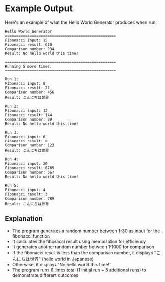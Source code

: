 # Example Output

Here's an example of what the Hello World Generator produces when run:

```
Hello World Generator
==================================================
Fibonacci input: 15
Fibonacci result: 610
Comparison number: 234
Result: No hello world this time!

==================================================
Running 5 more times:
==================================================

Run 1:
Fibonacci input: 8
Fibonacci result: 21
Comparison number: 456
Result: こんにちは世界

Run 2:
Fibonacci input: 12
Fibonacci result: 144
Comparison number: 89
Result: No hello world this time!

Run 3:
Fibonacci input: 6
Fibonacci result: 8
Comparison number: 123
Result: こんにちは世界

Run 4:
Fibonacci input: 20
Fibonacci result: 6765
Comparison number: 567
Result: No hello world this time!

Run 5:
Fibonacci input: 4
Fibonacci result: 3
Comparison number: 789
Result: こんにちは世界
```

## Explanation

- The program generates a random number between 1-30 as input for the fibonacci function
- It calculates the fibonacci result using memoization for efficiency
- It generates another random number between 1-1000 for comparison
- If the fibonacci result is less than the comparison number, it displays "こんにちは世界" (hello world in Japanese)
- Otherwise, it displays "No hello world this time!"
- The program runs 6 times total (1 initial run + 5 additional runs) to demonstrate different outcomes